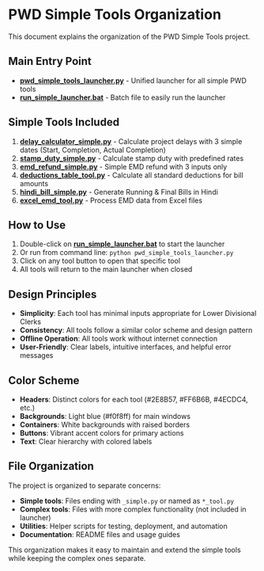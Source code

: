 # PWD Simple Tools Organization

This document explains the organization of the PWD Simple Tools project.

## Main Entry Point

- **[pwd_simple_tools_launcher.py](file:///c:/Users/Rajkumar/PWD-Tools-Genspark/pwd_simple_tools_launcher.py)** - Unified launcher for all simple PWD tools
- **[run_simple_launcher.bat](file:///c:/Users/Rajkumar/PWD-Tools-Genspark/run_simple_launcher.bat)** - Batch file to easily run the launcher

## Simple Tools Included

1. **[delay_calculator_simple.py](file:///c:/Users/Rajkumar/PWD-Tools-Genspark/delay_calculator_simple.py)** - Calculate project delays with 3 simple dates (Start, Completion, Actual Completion)
2. **[stamp_duty_simple.py](file:///c:/Users/Rajkumar/PWD-Tools-Genspark/stamp_duty_simple.py)** - Calculate stamp duty with predefined rates
3. **[emd_refund_simple.py](file:///c:/Users/Rajkumar/PWD-Tools-Genspark/emd_refund_simple.py)** - Simple EMD refund with 3 inputs only
4. **[deductions_table_tool.py](file:///c:/Users/Rajkumar/PWD-Tools-Genspark/deductions_table_tool.py)** - Calculate all standard deductions for bill amounts
5. **[hindi_bill_simple.py](file:///c:/Users/Rajkumar/PWD-Tools-Genspark/hindi_bill_simple.py)** - Generate Running & Final Bills in Hindi
6. **[excel_emd_tool.py](file:///c:/Users/Rajkumar/PWD-Tools-Genspark/excel_emd_tool.py)** - Process EMD data from Excel files

## How to Use

1. Double-click on **[run_simple_launcher.bat](file:///c:/Users/Rajkumar/PWD-Tools-Genspark/run_simple_launcher.bat)** to start the launcher
2. Or run from command line: `python pwd_simple_tools_launcher.py`
3. Click on any tool button to open that specific tool
4. All tools will return to the main launcher when closed

## Design Principles

- **Simplicity**: Each tool has minimal inputs appropriate for Lower Divisional Clerks
- **Consistency**: All tools follow a similar color scheme and design pattern
- **Offline Operation**: All tools work without internet connection
- **User-Friendly**: Clear labels, intuitive interfaces, and helpful error messages

## Color Scheme

- **Headers**: Distinct colors for each tool (#2E8B57, #FF6B6B, #4ECDC4, etc.)
- **Backgrounds**: Light blue (#f0f8ff) for main windows
- **Containers**: White backgrounds with raised borders
- **Buttons**: Vibrant accent colors for primary actions
- **Text**: Clear hierarchy with colored labels

## File Organization

The project is organized to separate concerns:
- **Simple tools**: Files ending with `_simple.py` or named as `*_tool.py`
- **Complex tools**: Files with more complex functionality (not included in launcher)
- **Utilities**: Helper scripts for testing, deployment, and automation
- **Documentation**: README files and usage guides

This organization makes it easy to maintain and extend the simple tools while keeping the complex ones separate.